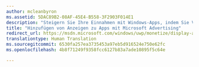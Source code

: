 ```yaml
---
author: mcleanbyron
ms.assetid: 5DAC89B2-08AF-45E4-B558-3F2903F014E1
description: "Steigern Sie Ihre Einnahmen mit Windows-Apps, indem Sie Videos und Banner aus Microsoft Advertising einbinden. Die Anzeigen werden in Windows-Apps für PCs, Tablets und Smartphones angezeigt. Sie können die Performance der Werbung mithilfe des Windows Dev Center-Dashboards in Echtzeit verfolgen."
title: "Hinzufügen von Anzeigen zu Apps mit Microsoft Advertising"
redirect_url: https://msdn.microsoft.com/windows/uwp/monetize/display-ads-in-your-app
translationtype: Human Translation
ms.sourcegitcommit: 6530fa257ea3735453a97eb5d916524e750e62fc
ms.openlocfilehash: 4b8f71249f9358fcc6127b83a7ade10895f5c64e

---
```


 



<!--HONumber=Jun16_HO4-->


